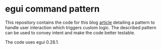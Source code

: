# egui command pattern

This repository contains the code for this blog [article](https://blog.maschmi.net/EguiComamnds/) detailing
a pattern to handle user interaction which triggers custom logic. The described pattern can be used to convey
intent and make the code better testable.

The code uses egui 0.28.1.



